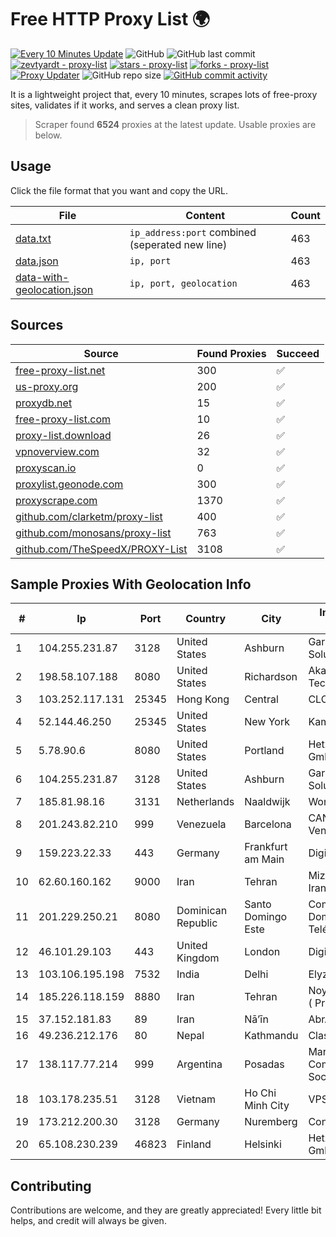 
# Free HTTP Proxy List 🌍

[![Every 10 Minutes Update](https://github.com/mertguvencli/http-proxy-list/actions/workflows/main.yml/badge.svg?branch=main)](https://github.com/mertguvencli/http-proxy-list/actions/workflows/main.yml)
![GitHub](https://img.shields.io/github/license/mertguvencli/http-proxy-list)
![GitHub last commit](https://img.shields.io/github/last-commit/mertguvencli/http-proxy-list)
[![zevtyardt - proxy-list](https://img.shields.io/static/v1?label=zevtyardt&message=proxy-list&color=blue&logo=github)](https://github.com/zevtyardt/proxy-list "Go to GitHub repo")
[![stars - proxy-list](https://img.shields.io/github/stars/zevtyardt/proxy-list?style=social)](https://github.com/zevtyardt/proxy-list)
[![forks - proxy-list](https://img.shields.io/github/forks/zevtyardt/proxy-list?style=social)](https://github.com/zevtyardt/proxy-list)
[![Proxy Updater](https://github.com/zevtyardt/proxy-list/workflows/Proxy%20Updater/badge.svg)](https://github.com/zevtyardt/proxy-list/actions?query=workflow:"Proxy+Updater")
![GitHub repo size](https://img.shields.io/github/repo-size/zevtyardt/proxy-list)
[![GitHub commit activity](https://img.shields.io/github/commit-activity/m/zevtyardt/proxy-list?logo=commits)](https://github.com/zevtyardt/proxy-list/commits/main)

It is a lightweight project that, every 10 minutes, scrapes lots of free-proxy sites, validates if it works, and serves a clean proxy list.

> Scraper found **6524** proxies at the latest update. Usable proxies are below.

## Usage

Click the file format that you want and copy the URL.

|File|Content|Count|
|----|-------|-----|
|[data.txt](https://raw.githubusercontent.com/mertguvencli/http-proxy-list/main/proxy-list/data.txt)|`ip_address:port` combined (seperated new line)|463|
|[data.json](https://raw.githubusercontent.com/mertguvencli/http-proxy-list/main/proxy-list/data.json)|`ip, port`|463|
|[data-with-geolocation.json](https://raw.githubusercontent.com/mertguvencli/http-proxy-list/main/proxy-list/data-with-geolocation.json)|`ip, port, geolocation`|463|

## Sources

|Source|Found Proxies|Succeed|
|------|-------------|-------|
|[free-proxy-list.net](https://free-proxy-list.net)|300|✅|
|[us-proxy.org](https://www.us-proxy.org)|200|✅|
|[proxydb.net](http://proxydb.net)|15|✅|
|[free-proxy-list.com](https://free-proxy-list.com/?page=&port=&type%5B%5D=http&type%5B%5D=https&up_time=0&search=Search)|10|✅|
|[proxy-list.download](https://www.proxy-list.download/HTTP)|26|✅|
|[vpnoverview.com](https://vpnoverview.com/privacy/anonymous-browsing/free-proxy-servers)|32|✅|
|[proxyscan.io](https://www.proxyscan.io)|0|✅|
|[proxylist.geonode.com](https://proxylist.geonode.com/api/proxy-list?limit=300&page=1&sort_by=lastChecked&sort_type=desc&protocols=http,https)|300|✅|
|[proxyscrape.com](https://api.proxyscrape.com/v2/?request=displayproxies&protocol=http&timeout=10000&country=all&ssl=all&anonymity=all)|1370|✅|
|[github.com/clarketm/proxy-list](https://raw.githubusercontent.com/clarketm/proxy-list/master/proxy-list-raw.txt)|400|✅|
|[github.com/monosans/proxy-list](https://raw.githubusercontent.com/monosans/proxy-list/main/proxies/http.txt)|763|✅|
|[github.com/TheSpeedX/PROXY-List](https://raw.githubusercontent.com/TheSpeedX/PROXY-List/master/http.txt)|3108|✅|


## Sample Proxies With Geolocation Info

|#|Ip|Port|Country|City|Internet Service Provider|
|-|--|----|-------|----|-------------------------|
|1|104.255.231.87|3128|United States|Ashburn|Garrison Network Solutions LLC|
|2|198.58.107.188|8080|United States|Richardson|Akamai Technologies, Inc.|
|3|103.252.117.131|25345|Hong Kong|Central|CLOUDWEBMANAGE|
|4|52.144.46.250|25345|United States|New York|Kamatera, Inc.|
|5|5.78.90.6|8080|United States|Portland|Hetzner Online GmbH|
|6|104.255.231.87|3128|United States|Ashburn|Garrison Network Solutions LLC|
|7|185.81.98.16|3131|Netherlands|Naaldwijk|WorldStream B.V.|
|8|201.243.82.210|999|Venezuela|Barcelona|CANTV Servicios, Venezuela|
|9|159.223.22.33|443|Germany|Frankfurt am Main|DigitalOcean, LLC|
|10|62.60.160.162|9000|Iran|Tehran|Mizban Dadeh Iranian Co. (Ltd)|
|11|201.229.250.21|8080|Dominican Republic|Santo Domingo Este|Compañía Dominicana de Teléfonos S. A.|
|12|46.101.29.103|443|United Kingdom|London|DigitalOcean, LLC|
|13|103.106.195.198|7532|India|Delhi|Elyzium Consulting|
|14|185.226.118.159|8880|Iran|Tehran|Noyan Abr Arvan Co. ( Private Joint Stock)|
|15|37.152.181.83|89|Iran|Nā’īn|AbrArvan|
|16|49.236.212.176|80|Nepal|Kathmandu|Classic Tech Pvt. Ltd|
|17|138.117.77.214|999|Argentina|Posadas|Marandu Comunicaciones Sociedad Del Estado|
|18|103.178.235.51|3128|Vietnam|Ho Chi Minh City|VPSTTT|
|19|173.212.200.30|3128|Germany|Nuremberg|Contabo GmbH|
|20|65.108.230.239|46823|Finland|Helsinki|Hetzner Online GmbH|



## Contributing

Contributions are welcome, and they are greatly appreciated! Every
little bit helps, and credit will always be given.

